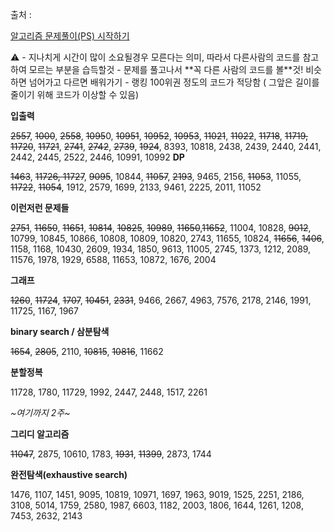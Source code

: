 출처 : 

[알고리즘 문제풀이(PS) 시작하기](https://plzrun.tistory.com/entry/%EC%95%8C%EA%B3%A0%EB%A6%AC%EC%A6%98-%EB%AC%B8%EC%A0%9C%ED%92%80%EC%9D%B4PS-%EC%8B%9C%EC%9E%91%ED%95%98%EA%B8%B0)

<aside>
⚠️ - 지나치게 시간이 많이 소요될경우 모른다는 의미, 따라서 다른사람의 코드를 참고하여 모르는 부분을 습득할것
- 문제를 풀고나서 **꼭 다른 사람의 코드를 볼**것! 비슷하면 넘어가고 다르면 배워가기
- 랭킹 100위권 정도의 코드가 적당함 ( 그앞은 길이를 줄이기 위해 코드가 이상할 수 있음)

</aside>

**입출력**

~~2557~~, ~~1000~~, ~~2558~~, ~~1095~~0, ~~10951~~, ~~10952~~, ~~10953~~, ~~11021~~, ~~11022~~, ~~11718~~, ~~11719, 11720~~, ~~11721~~, ~~2741~~, ~~2742~~, ~~2739~~, ~~1924~~, 8393, 10818, 2438, 2439, 2440, 2441, 2442, 2445, 2522, 2446, 10991, 10992
**DP**

~~1463~~, ~~11726, 11727~~, ~~9095~~, 10844, ~~11057~~, ~~2193~~, 9465, 2156, ~~11053~~, 11055, ~~11722~~, ~~11054~~, 1912, 2579, 1699, 2133, 9461, 2225, 2011, 11052

**이런저런 문제들**

~~2751~~, ~~11650~~, ~~11651~~, ~~10814~~, ~~10825~~, ~~10989~~, ~~11650~~,~~11652~~, 11004, 10828, ~~9012~~, 10799, 10845, 10866, 10808, 10809, 10820, 2743, 11655, 10824, ~~11656~~, ~~1406~~, 1158, 1168, 10430, 2609, 1934, 1850, 9613, 11005, 2745, 1373, 1212, 2089, 11576, 1978, 1929, 6588, 11653, 10872, 1676, 2004

**그래프**

~~1260~~, ~~11724~~, ~~1707~~, ~~10451~~, ~~2331~~, 9466, 2667, 4963, 7576, 2178, 2146, 1991, 11725, 1167, 1967

**binary search / 삼분탐색**

~~1654~~, ~~2805~~, 2110, ~~10815~~, ~~10816~~, 11662

**분할정복**

11728, 1780, 11729, 1992, 2447, 2448, 1517, 2261

*~여기까지 2주~*

**그리디 알고리즘**

~~11047~~, 2875, 10610, 1783, ~~1931~~, ~~11399~~, 2873, 1744

**완전탐색(exhaustive search)**

1476, 1107, 1451, 9095, 10819, 10971, 1697, 1963, 9019, 1525, 2251, 2186, 3108, 5014, 1759, 2580, 1987, 6603, 1182, 2003, 1806, 1644, 1261, 1208, 7453, 2632, 2143 

 
